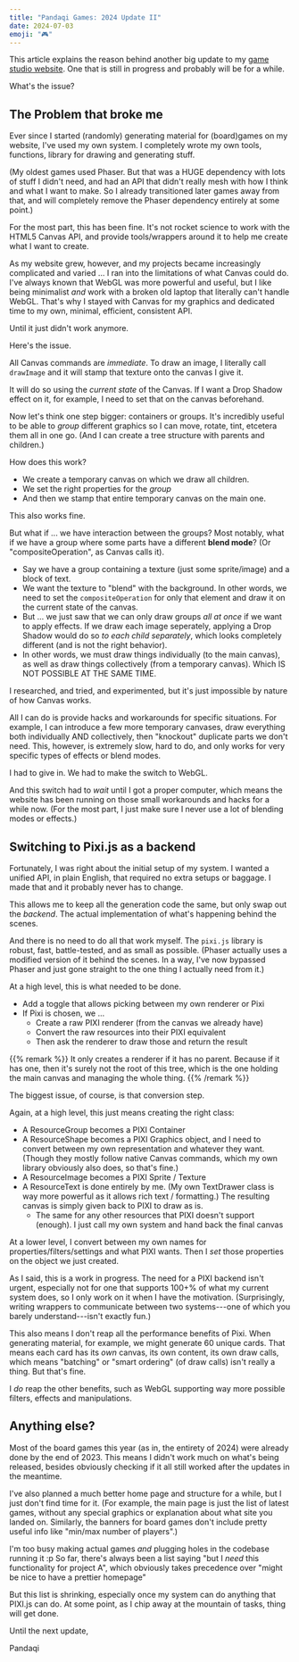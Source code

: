 ```yaml
---
title: "Pandaqi Games: 2024 Update II"
date: 2024-07-03
emoji: "🎮"
---
```


This article explains the reason behind another big update to my [game studio website](https://pandaqi.com). One that is still in progress and probably will be for a while.

What's the issue?

## The Problem that broke me

Ever since I started (randomly) generating material for (board)games on my website, I've used my own system. I completely wrote my own tools, functions, library for drawing and generating stuff.

(My oldest games used Phaser. But that was a HUGE dependency with lots of stuff I didn't need, and had an API that didn't really mesh with how I think and what I want to make. So I already transitioned later games away from that, and will completely remove the Phaser dependency entirely at some point.)

For the most part, this has been fine. It's not rocket science to work with the HTML5 Canvas API, and provide tools/wrappers around it to help me create what I want to create.

As my website grew, however, and my projects became increasingly complicated and varied ... I ran into the limitations of what Canvas could do. I've always known that WebGL was more powerful and useful, but I like being minimalist _and_ work with a broken old laptop that literally can't handle WebGL. That's why I stayed with Canvas for my graphics and dedicated time to my own, minimal, efficient, consistent API.

Until it just didn't work anymore.

Here's the issue.

All Canvas commands are _immediate_. To draw an image, I literally call `drawImage` and it will stamp that texture onto the canvas I give it. 

It will do so using the _current state_ of the Canvas. If I want a Drop Shadow effect on it, for example, I need to set that on the canvas beforehand.

Now let's think one step bigger: containers or groups. It's incredibly useful to be able to _group_ different graphics so I can move, rotate, tint, etcetera them all in one go. (And I can create a tree structure with parents and children.)

How does this work?
* We create a temporary canvas on which we draw all children.
* We set the right properties for the _group_
* And then we stamp that entire temporary canvas on the main one.

This also works fine.

But what if ... we have interaction between the groups? Most notably, what if we have a group where some parts have a different **blend mode**? (Or "compositeOperation", as Canvas calls it).

* Say we have a group containing a texture (just some sprite/image) and a block of text. 
* We want the texture to "blend" with the background. In other words, we need to set the `compositeOperation` for only that element and draw it on the current state of the canvas.
* But ... we just saw that we can only draw groups _all at once_ if we want to apply effects. If we draw each image seperately, applying a Drop Shadow would do so _to each child separately_, which looks completely different (and is not the right behavior).
* In other words, we must draw things individually (to the main canvas), as well as draw things collectively (from a temporary canvas). Which IS NOT POSSIBLE AT THE SAME TIME.

I researched, and tried, and experimented, but it's just impossible by nature of how Canvas works. 

All I can do is provide hacks and workarounds for specific situations. For example, I can introduce a few more temporary canvases, draw everything both individually AND collectively, then "knockout" duplicate parts we don't need. This, however, is extremely slow, hard to do, and only works for very specific types of effects or blend modes.

I had to give in. We had to make the switch to WebGL.

And this switch had to _wait_ until I got a proper computer, which means the website has been running on those small workarounds and hacks for a while now. (For the most part, I just make sure I never use a lot of blending modes or effects.)

## Switching to Pixi.js as a backend

Fortunately, I was right about the initial setup of my system. I wanted a unified API, in plain English, that required no extra setups or baggage. I made that and it probably never has to change.

This allows me to keep all the generation code the same, but only swap out the _backend_. The actual implementation of what's happening behind the scenes.

And there is no need to do all that work myself. The `pixi.js` library is robust, fast, battle-tested, and as small as possible. (Phaser actually uses a modified version of it behind the scenes. In a way, I've now bypassed Phaser and just gone straight to the one thing I actually need from it.)

At a high level, this is what needed to be done.

* Add a toggle that allows picking between my own renderer or Pixi
* If Pixi is chosen, we ...
  * Create a raw PIXI renderer (from the canvas we already have)
  * Convert the raw resources into their PIXI equivalent
  * Then ask the renderer to draw those and return the result

{{% remark %}}
It only creates a renderer if it has no parent. Because if it has one, then it's surely not the root of this tree, which is the one holding the main canvas and managing the whole thing.
{{% /remark %}}

The biggest issue, of course, is that conversion step.

Again, at a high level, this just means creating the right class:
* A ResourceGroup becomes a PIXI Container
* A ResourceShape becomes a PIXI Graphics object, and I need to convert between my own representation and whatever they want. (Though they mostly follow native Canvas commands, which my own library obviously also does, so that's fine.)
* A ResourceImage becomes a PIXI Sprite / Texture
* A ResourceText is done entirely by me. (My own TextDrawer class is way more powerful as it allows rich text / formatting.) The resulting canvas is simply given back to PIXI to draw as is.
  * The same for any other resources that PIXI doesn't support (enough). I just call my own system and hand back the final canvas

At a lower level, I convert between my own names for properties/filters/settings and what PIXI wants. Then I _set_ those properties on the object we just created.

As I said, this is a work in progress. The need for a PIXI backend isn't urgent, especially not for one that supports 100+% of what my current system does, so I only work on it when I have the motivation. (Surprisingly, writing wrappers to communicate between two systems---one of which you barely understand---isn't exactly fun.)

This also means I don't reap all the performance benefits of Pixi. When generating material, for example, we might generate 60 unique cards. That means each card has its _own_ canvas, its own content, its own draw calls, which means "batching" or "smart ordering" (of draw calls) isn't really a thing. But that's fine.

I _do_ reap the other benefits, such as WebGL supporting way more possible filters, effects and manipulations. 

## Anything else?

Most of the board games this year (as in, the entirety of 2024) were already done by the end of 2023. This means I didn't work much on what's being released, besides obviously checking if it all still worked after the updates in the meantime.

I've also planned a much better home page and structure for a while, but I just don't find time for it. (For example, the main page is just the list of latest games, without any special graphics or explanation about what site you landed on. Similarly, the banners for board games don't include pretty useful info like "min/max number of players".)

I'm too busy making actual games _and_ plugging holes in the codebase running it :p So far, there's always been a list saying "but I _need_ this functionality for project A", which obviously takes precedence over "might be nice to have a prettier homepage"

But this list is shrinking, especially once my system can do anything that PIXI.js can do. At some point, as I chip away at the mountain of tasks, thing will get done.

Until the next update,

Pandaqi